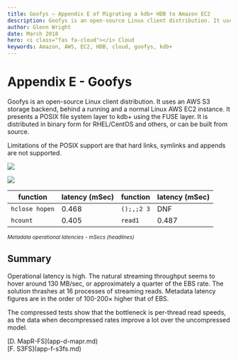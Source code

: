 ```yaml
---
title: Goofys – Appendix E of Migrating a kdb+ HDB to Amazon EC2
description: Goofys is an open-source Linux client distribution. It uses an AWS S3 storage backend, behind a running and a normal Linux AWS EC2 instance. It presents a POSIX file system layer to kdb+ using the FUSE layer. It is distributed in binary form for RHEL/CentOS and others, or can be built from source.
author: Glenn Wright
date: March 2018
hero: <i class="fas fa-cloud"></i> Cloud
keywords: Amazon, AWS, EC2, HDB, cloud, goofys, kdb+
---
```

# Appendix E - Goofys


Goofys is an open-source Linux client distribution. 
It uses an AWS S3 storage backend, behind a running and a normal Linux AWS EC2 instance. 
It presents a POSIX file system layer to kdb+ using the FUSE layer. 
It is distributed in binary form for RHEL/CentOS and others, or can be built from source.

Limitations of the POSIX support are that hard links, symlinks and appends are not supported.

![](img/media/image36.png)

![](img/media/image37.png)

function       | latency (mSec) | function   | latency (mSec) 
---------------|----------------|------------|---------------
`hclose hopen` | 0.468          | `();,;2 3` | DNF
`hcount`       | 0.405          | `read1`    | 0.487

<small>_Metadata operational latencies - mSecs (headlines)_</small>


## Summary

Operational latency is high. The natural streaming throughput seems to hover around 130&nbsp;MB/sec, or approximately a quarter of the EBS rate. The solution thrashes at 16 processes of streaming reads. Metadata latency figures are in the order of 100-200× higher that of EBS. 

The compressed tests show that the bottleneck is per-thread read speeds, as the data when decompressed rates improve a lot over the uncompressed model.




<div class="kx-nav" markdown="1">
<div class="kx-nav-prev">[D. MapR-FS](app-d-mapr.md)</div><div class="kx-nav-next">[F. S3FS](app-f-s3fs.md)</div>
</div>

